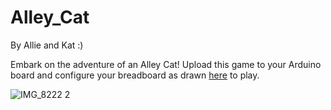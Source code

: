 # Alley_Cat
By Allie and Kat :)

Embark on the adventure of an Alley Cat! Upload this game to your Arduino board and configure your breadboard as drawn [here](https://github.com/kvorne/Alley_Cat/blob/master/Hardware%20Diagram.jpg) to play.


![IMG_8222 2](https://user-images.githubusercontent.com/40128385/194788682-4b4daf39-790d-497e-a458-0f7ed750af84.jpg)
